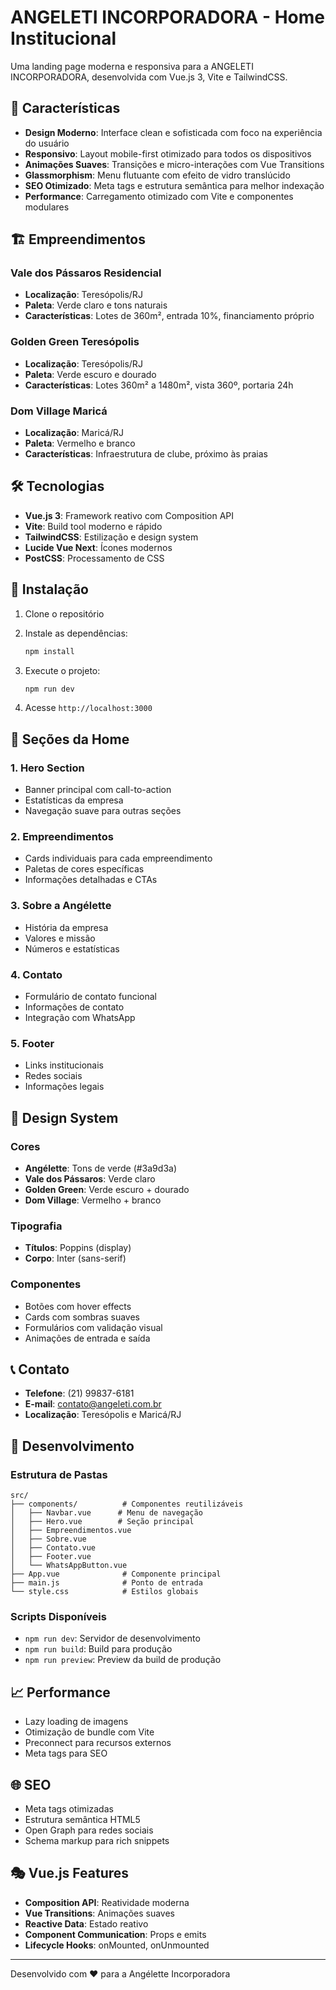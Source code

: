 # ANGELETI INCORPORADORA - Home Institucional

Uma landing page moderna e responsiva para a ANGELETI INCORPORADORA, desenvolvida com Vue.js 3, Vite e TailwindCSS.

## 🎯 Características

- **Design Moderno**: Interface clean e sofisticada com foco na experiência do usuário
- **Responsivo**: Layout mobile-first otimizado para todos os dispositivos
- **Animações Suaves**: Transições e micro-interações com Vue Transitions
- **Glassmorphism**: Menu flutuante com efeito de vidro translúcido
- **SEO Otimizado**: Meta tags e estrutura semântica para melhor indexação
- **Performance**: Carregamento otimizado com Vite e componentes modulares

## 🏗️ Empreendimentos

### Vale dos Pássaros Residencial
- **Localização**: Teresópolis/RJ
- **Paleta**: Verde claro e tons naturais
- **Características**: Lotes de 360m², entrada 10%, financiamento próprio

### Golden Green Teresópolis
- **Localização**: Teresópolis/RJ
- **Paleta**: Verde escuro e dourado
- **Características**: Lotes 360m² a 1480m², vista 360º, portaria 24h

### Dom Village Maricá
- **Localização**: Maricá/RJ
- **Paleta**: Vermelho e branco
- **Características**: Infraestrutura de clube, próximo às praias

## 🛠️ Tecnologias

- **Vue.js 3**: Framework reativo com Composition API
- **Vite**: Build tool moderno e rápido
- **TailwindCSS**: Estilização e design system
- **Lucide Vue Next**: Ícones modernos
- **PostCSS**: Processamento de CSS

## 🚀 Instalação

1. Clone o repositório
2. Instale as dependências:
   ```bash
   npm install
   ```

3. Execute o projeto:
   ```bash
   npm run dev
   ```

4. Acesse `http://localhost:3000`

## 📱 Seções da Home

### 1. **Hero Section**
- Banner principal com call-to-action
- Estatísticas da empresa
- Navegação suave para outras seções

### 2. **Empreendimentos**
- Cards individuais para cada empreendimento
- Paletas de cores específicas
- Informações detalhadas e CTAs

### 3. **Sobre a Angélette**
- História da empresa
- Valores e missão
- Números e estatísticas

### 4. **Contato**
- Formulário de contato funcional
- Informações de contato
- Integração com WhatsApp

### 5. **Footer**
- Links institucionais
- Redes sociais
- Informações legais

## 🎨 Design System

### Cores
- **Angélette**: Tons de verde (#3a9d3a)
- **Vale dos Pássaros**: Verde claro
- **Golden Green**: Verde escuro + dourado
- **Dom Village**: Vermelho + branco

### Tipografia
- **Títulos**: Poppins (display)
- **Corpo**: Inter (sans-serif)

### Componentes
- Botões com hover effects
- Cards com sombras suaves
- Formulários com validação visual
- Animações de entrada e saída

## 📞 Contato

- **Telefone**: (21) 99837-6181
- **E-mail**: contato@angeleti.com.br
- **Localização**: Teresópolis e Maricá/RJ

## 🔧 Desenvolvimento

### Estrutura de Pastas
```
src/
├── components/          # Componentes reutilizáveis
│   ├── Navbar.vue      # Menu de navegação
│   ├── Hero.vue        # Seção principal
│   ├── Empreendimentos.vue
│   ├── Sobre.vue
│   ├── Contato.vue
│   ├── Footer.vue
│   └── WhatsAppButton.vue
├── App.vue              # Componente principal
├── main.js              # Ponto de entrada
└── style.css            # Estilos globais
```

### Scripts Disponíveis
- `npm run dev`: Servidor de desenvolvimento
- `npm run build`: Build para produção
- `npm run preview`: Preview da build de produção

## 📈 Performance

- Lazy loading de imagens
- Otimização de bundle com Vite
- Preconnect para recursos externos
- Meta tags para SEO

## 🌐 SEO

- Meta tags otimizadas
- Estrutura semântica HTML5
- Open Graph para redes sociais
- Schema markup para rich snippets

## 🎭 Vue.js Features

- **Composition API**: Reatividade moderna
- **Vue Transitions**: Animações suaves
- **Reactive Data**: Estado reativo
- **Component Communication**: Props e emits
- **Lifecycle Hooks**: onMounted, onUnmounted

---

Desenvolvido com ❤️ para a Angélette Incorporadora